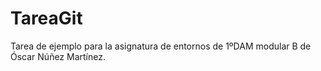 # TareaGit

Tarea de ejemplo para la asignatura de entornos de 1ºDAM modular B de Óscar Núñez Martínez.